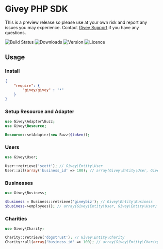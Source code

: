 # Givey PHP SDK

This is a preview release so please use at your own risk and report any issues you may experience. Contact [Givey Support](https://www.givey.com/support) if you have any questions.

![Build Status](https://img.shields.io/travis/givey/givey-php/master.svg)
![Downloads](https://img.shields.io/packagist/dt/givey/givey.svg)
![Version](https://img.shields.io/packagist/v/givey/givey.svg)
![Licence](https://img.shields.io/packagist/l/givey/givey.svg)

## Usage

### Install
``` json
{
    "require": {
        "givey/givey" : "*"
    }
}
```

### Setup Resource and Adapter


``` php
use Givey\Adapter\Buzz;
use Givey\Resource;

Resource::setAdapter(new Buzz($token));
```

### Users

``` php
use Givey\User;

User::retrieve('scott'); // Givey\Entity\User
User::all(array('business_id' => 100); // array(Givey\Entity\User, Givey\Entity\User)
```

### Businesses

``` php
use Givey\Business;

$business = Business::retrieve('giveybiz'); // Givey\Entity\Business
$business->employees(); // array(Givey\Entity\User, Givey\Entity\User)
```

### Charities

``` php
use Givey\Charity;

Charity::retrieve('dogstrust'); // Givey\Entity\Charity
Charity::all(array('business_id' => 100); // array(Givey\Entity\Charity, Givey\Entity\Charity)
```

